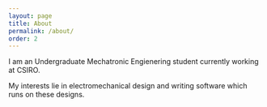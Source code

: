 ```yaml
---
layout: page
title: About
permalink: /about/
order: 2
---
```


I am an Undergraduate Mechatronic Engienering student currently working at CSIRO.
  
My interests lie in electromechanical design and writing software which runs on these designs.